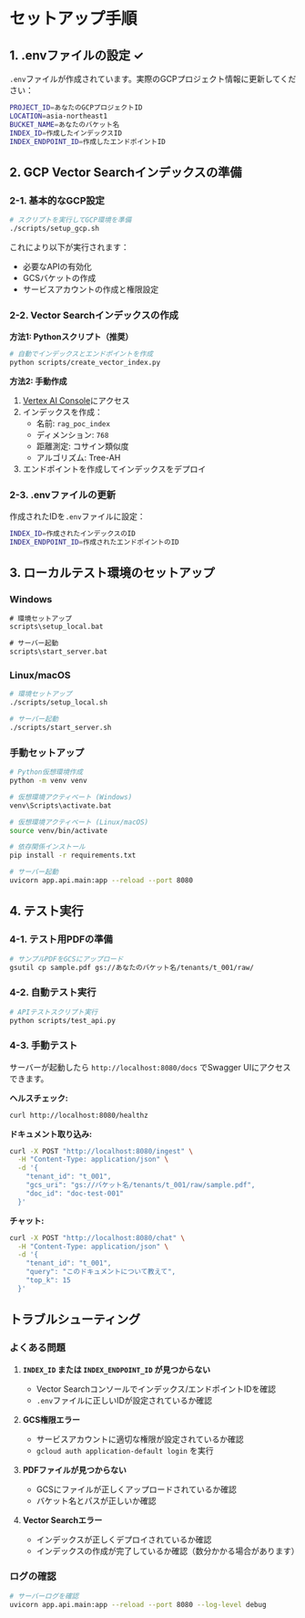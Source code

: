 # セットアップ手順

## 1. .envファイルの設定 ✓

`.env`ファイルが作成されています。実際のGCPプロジェクト情報に更新してください：

```bash
PROJECT_ID=あなたのGCPプロジェクトID
LOCATION=asia-northeast1
BUCKET_NAME=あなたのバケット名
INDEX_ID=作成したインデックスID
INDEX_ENDPOINT_ID=作成したエンドポイントID
```

## 2. GCP Vector Searchインデックスの準備

### 2-1. 基本的なGCP設定

```bash
# スクリプトを実行してGCP環境を準備
./scripts/setup_gcp.sh
```

これにより以下が実行されます：
- 必要なAPIの有効化
- GCSバケットの作成
- サービスアカウントの作成と権限設定

### 2-2. Vector Searchインデックスの作成

**方法1: Pythonスクリプト（推奨）**

```bash
# 自動でインデックスとエンドポイントを作成
python scripts/create_vector_index.py
```

**方法2: 手動作成**

1. [Vertex AI Console](https://console.cloud.google.com/vertex-ai/matching-engine/indexes)にアクセス
2. インデックスを作成：
   - 名前: `rag_poc_index`
   - ディメンション: `768`
   - 距離測定: コサイン類似度
   - アルゴリズム: Tree-AH
3. エンドポイントを作成してインデックスをデプロイ

### 2-3. .envファイルの更新

作成されたIDを`.env`ファイルに設定：

```bash
INDEX_ID=作成されたインデックスのID
INDEX_ENDPOINT_ID=作成されたエンドポイントのID
```

## 3. ローカルテスト環境のセットアップ

### Windows

```cmd
# 環境セットアップ
scripts\setup_local.bat

# サーバー起動
scripts\start_server.bat
```

### Linux/macOS

```bash
# 環境セットアップ
./scripts/setup_local.sh

# サーバー起動
./scripts/start_server.sh
```

### 手動セットアップ

```bash
# Python仮想環境作成
python -m venv venv

# 仮想環境アクティベート (Windows)
venv\Scripts\activate.bat

# 仮想環境アクティベート (Linux/macOS)
source venv/bin/activate

# 依存関係インストール
pip install -r requirements.txt

# サーバー起動
uvicorn app.api.main:app --reload --port 8080
```

## 4. テスト実行

### 4-1. テスト用PDFの準備

```bash
# サンプルPDFをGCSにアップロード
gsutil cp sample.pdf gs://あなたのバケット名/tenants/t_001/raw/
```

### 4-2. 自動テスト実行

```bash
# APIテストスクリプト実行
python scripts/test_api.py
```

### 4-3. 手動テスト

サーバーが起動したら `http://localhost:8080/docs` でSwagger UIにアクセスできます。

**ヘルスチェック:**
```bash
curl http://localhost:8080/healthz
```

**ドキュメント取り込み:**
```bash
curl -X POST "http://localhost:8080/ingest" \
  -H "Content-Type: application/json" \
  -d '{
    "tenant_id": "t_001",
    "gcs_uri": "gs://バケット名/tenants/t_001/raw/sample.pdf",
    "doc_id": "doc-test-001"
  }'
```

**チャット:**
```bash
curl -X POST "http://localhost:8080/chat" \
  -H "Content-Type: application/json" \
  -d '{
    "tenant_id": "t_001",
    "query": "このドキュメントについて教えて",
    "top_k": 15
  }'
```

## トラブルシューティング

### よくある問題

1. **`INDEX_ID` または `INDEX_ENDPOINT_ID` が見つからない**
   - Vector Searchコンソールでインデックス/エンドポイントIDを確認
   - `.env`ファイルに正しいIDが設定されているか確認

2. **GCS権限エラー**
   - サービスアカウントに適切な権限が設定されているか確認
   - `gcloud auth application-default login` を実行

3. **PDFファイルが見つからない**
   - GCSにファイルが正しくアップロードされているか確認
   - バケット名とパスが正しいか確認

4. **Vector Searchエラー**
   - インデックスが正しくデプロイされているか確認
   - インデックスの作成が完了しているか確認（数分かかる場合があります）

### ログの確認

```bash
# サーバーログを確認
uvicorn app.api.main:app --reload --port 8080 --log-level debug
```